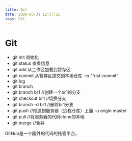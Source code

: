 ```yaml
---
title: Git
date: 2020-03-31 12:57:21
tags: Git
---
```


# Git

- git init  初始化
- git status 查看信息
- git add 从工作区加载到暂存区
- git commit 从暂存区提交到本地仓库 -m "frist commit"
- git log 
- git branch
- git branch  br1 //创建一个br1的分支
- git checkout br1 //切换分支
- git branch -d br1 //删除br1分支
- git push //推送到服务器（远程仓库）上面  -u origin master
- git pull //将服务器的代码clone的本地 
- git merge //合并



GitHub是一个国外的代码的托管平台，